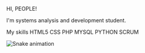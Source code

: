 HI, PEOPLE!

I'm systems analysis and development student.

My skills
HTML5
CSS
PHP
MYSQL
PYTHON
SCRUM


![Snake animation](https://github.com/andre-albuquerque01/andre-albuquerque01/blob/output/github-contribution-grid-snake.svg)
